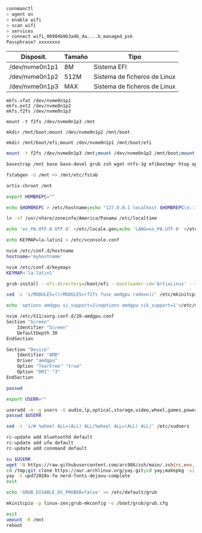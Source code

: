 ```bash
connmanctl
> agent on
> enable wifi
> scan wifi
> services
> connect wifi_00904b963a4b_4a....b_managed_psk
Passphrase? xxxxxxxx
```

|Disposit.|Tamaño|Tipo|
|---|---|---|
|/dev/nvme0n1p1|8M|Sistema EFI|
|/dev/nvme0n1p2|512M|Sistema de ficheros de Linux|
|/dev/nvme0n1p3|MAX|Sistema de ficheros de Linux|

```
mkfs.vfat /dev/nvme0n1p1
mkfs.ext2 /dev/nvme0n1p2
mkfs.f2fs /dev/nvme0n1p3
```

```
mount -t f2fs /dev/nvme0n1p3 /mnt
```

```
mkdir /mnt/boot;mount /dev/nvme0n1p2 /mnt/boot
```

```
mkdir /mnt/boot/efi;mount /dev/nvme0n1p1 /mnt/boot/efi
```
```bash
mount -t f2fs /dev/nvme0n1p3 /mnt;mount /dev/nvme0n1p2 /mnt/boot;mount /dev/nvme0n1p1 /mnt/boot/efi
```

```bash
basestrap /mnt base base-devel grub zsh wget ntfs-3g efibootmgr htop openssh linux-zen linux-zen-headers linux-firmware amd-ucode f2fs-tools fuse pipewire-pulse pipewire-alsa pipewire-jack pipewire sudo xf86-video-amdgpu vulkan-radeon libva-mesa-driver mesa-vdpau  xf86-input-evdev xdg-utils openrc elogind-openrc ufw-openrc bluez-openrc connman-openrc exa wpa_supplicant dhclient fzf ttf-dejavu ttf-font-awesome vi neovim hunspell-es_pa kitty firefox firefox-i18n-es-mx git yarn stylus go rust nodejs python-virtualenv
```

```bash
fstabgen -U /mnt >> /mnt/etc/fstab
```

```bash
artix-chroot /mnt
```

```bash
export HOMBREPC=""
```

```bash
echo $HOMBREPC > /etc/hostname;echo "127.0.0.1 localhost $HOMBREPC\n::1 localhost $HOMBREPC" >> /etc/hosts
```

```bash
ln -sf /usr/share/zoneinfo/America/Panama /etc/localtime
```

```bash
echo 'es_PA.UTF-8 UTF-8' >/etc/locale.gen;echo 'LANG=es_PA.UTF-8' >/etc/locale.conf;echo 'LANG=es_PA.UTF-8\nLC_TIME=C\nLC_COLLATE=C' >/etc/environment;locale-gen;hwclock --systohc
```

```bash
echo KEYMAP=la-latin1 > /etc/vconsole.conf

nvim /etc/conf.d/hostname
hostname='myhostname'

nvim /etc/conf.d/keymaps
KEYMAP='la-latin1'
```
```bash
grub-install --efi-directory=/boot/efi --bootloader-id='ArtixLinux' --target=x86_64-efi
```

```bash
sed -i 's/MODULES=()/MODULES=(f2fs fuse amdgpu radeon)/' /etc/mkinitcpio.conf
```

```bash
echo 'options amdgpu si_support=1\noptions amdgpu cik_support=1'>/etc/modprobe.d/amdgpu.conf;echo 'options radeon si_support=0\noptions radeon cik_support=0'>/etc/modprobe.d/radeon.conf
```

```bash
nvim /etc/X11/xorg.conf.d/20-amdgpu.conf
Section "Screen"
	Identifier "Screen"
	DefaultDepth 30
EndSection

Section "Device"
    Identifier "AMD"
    Driver "amdgpu"
	Option "TearFree" "true"
	Option "DRI" "3"
EndSection
```

```bash
passwd
```


```bash
export USERR=""
```

```bash
useradd -m -g users -G audio,lp,optical,storage,video,wheel,games,power,scanner -s /bin/zsh $USERR
passwd $USERR
```
```bash
sed -i 's/# %wheel ALL=(ALL) ALL/%wheel ALL=(ALL) ALL/' /etc/sudoers
```

```bash
rc-update add bluetoothd default
rc-update add ufw default
rc-update add connmand default
```

```bash
su $USERR
wget -N https://raw.githubusercontent.com/arc986/zsh/main/.zsh{rc,env,_history} -P ~/
cd /tmp;git clone https://aur.archlinux.org/yay.git;cd yay;makepkg -si
yay -S upd72020x-fw nerd-fonts-dejavu-complete
exit
```

```bash
echo 'GRUB_DISABLE_OS_PROBER=false' >> /etc/default/grub
```


```bash
mkinitcpio -p linux-zen;grub-mkconfig -o /boot/grub/grub.cfg
```

```bash
exit
umount -R /mnt
reboot
```
